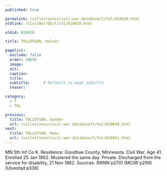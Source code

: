 ```yaml
---
published: true

permalink: /collections/civil-war-database/t/tol/010650.html
oldlink: /CivilWar/db/t/tol/010650.html

oldid: 010650

title: TOLLEFSON, Halvor

pagelist:
  exclude: false
  order: 10650
  image: 
  alt:
  caption:
  title:
  subtitle:      # Defaults to page subtitle
  teaser:

category: 
  - T 
  - TOL

previous:
  title: TOLLEFSON, Gunder
  url: /collections/civil-war-database/t/tol/010649.html  
next:
  title: TOLLEFSON, Hans
  url: /collections/civil-war-database/t/tol/010651.html   
---
```

MN 5th Inf Co K. Residence: Goodhue County, Minnesota. Civil War: Age 41. Enrolled 25 Jan 1862. Mustered the same day. Private. Discharged from the service for disability, 21 Nov 1862. Sources: (MINN p270) (MCIW p299) (Ulvestad p336)